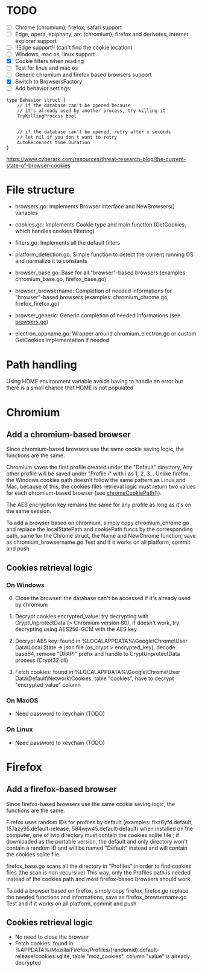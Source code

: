 # TODO

- [ ] Chrome (chromium), firefox, safari support
- [ ] Edge, opera, epiphany, arc (chromium), firefox and derivates, internet explorer support
- [ ] !!Edge support!! (can't find the cookie location)
- [ ] Windows, mac os, linux support
- [x] Cookie filters when reading
- [ ] Test for linux and mac os
- [ ] Generic chromium and firefox based browsers support
- [x] Switch to BrowsersFactory
- [ ] Add behavior settings: 

```golang
type Behavior struct {
	// if the database can't be opened because
	// it's already used by another process, try killing it
	TryKillingProcess bool


	// if the database can't be opened, retry after x seconds
	// let nil if you don't want to retry
	AutoReconnect time.Duration
}
```

https://www.cyberark.com/resources/threat-research-blog/the-current-state-of-browser-cookies

# File structure

- browsers.go: Implements Browser interface and NewBrowsers() variables
- cookies.go: Implements Cookie type and main function (GetCookies, which handles cookies filtering)
- filters.go: Implements all the default filters
- platform_detection.go: Simple function to detect the current running OS and normalize it to constants

- browser_base.go: Base for all "browser"-based browsers (examples: chromium_base.go, firefox_base.go)
- browser_browsername: Completion of needed informations for "browser"-based browsers  (examples: chromium_chrome.go, firefox_firefox.go)
- browser_generic: Generic completion of needed informations (see [browsers.go](browsers.go))
- electron_appname.go: Wrapper around chromium_electron.go or custom GetCookies implementation if needed

# Path handling

Using HOME environment variable avoids having to handle an error
but there is a small chance that HOME is not populated

# Chromium

## Add a chromium-based browser

Since chromium-based browsers use the same cookie saving logic, the functions are the same.

Chromium saves the first profile created under the "Default" directory,
Any other profile will be saved under "Profile *i*" with i as 1, 2, 3...
Unlike firefox, the Windows cookies path doesn't follow the same pattern as Linux and Mac, because of this,
the cookies files retrieval logic must return two values for each chromium-based browser (see [chromeCookiePath()](chromium_chrome.go)).

The AES encryption key remains the same for any profile as long as it's on the same session.

To add a browser based on chromium, simply copy chromium_chrome.go
and replace the localStatePath and cookiePath funcs by the corresponding path,
same for the Chrome struct, the Name and NewChrome function,
save as chromium_browsername.go
Test and if it works on all platform, commit and push

## Cookies retrieval logic

### On Windows

0. Close the browser: the database can't be accessed if it's already used by chromium

1. Decrypt cookies encrypted_value: try decrypting with CryptUnprotectData (> Chromium version 80), if doesn't work, try decrypting using AES256-GCM with the AES key

2. Decrypt AES key: found in %LOCALAPPDATA%\Google\Chrome\User Data\Local State -> json file (os_crypt > encrypted_key), decode base64, remove "DPAPI" prefix and handle to CryptUnprotectData process (Crypt32.dll)

3. Fetch cookies: found in %LOCALAPPDATA%\Google\Chrome\User Data\Default\Network\Cookies, table "cookies", have to decrypt "encrypted_value" column

### On MacOS

- Need password to keychain (TODO)

### On Linux

- Need password to keychain (TODO)


# Firefox

## Add a firefox-based browser

Since firefox-based browsers use the same cookie saving logic, the functions are the same.

Firefox uses random IDs for profiles by default (examples: fixz6yfd.default, 157azy95.default-release, 584wjw45.default-default)
when installed on the computer, one of two directory must contain the cookies.sqlite file ; if downloaded as the portable version,
the default and only directory won't contain a random ID and will be named "Default" instead and will contain the cookies.sqlite file.

firefox_base.go scans all the directory in "Profiles" in order to find cookies files (the scan is non-recursive)
This way, only the Profiles path is needed instead of the cookies path and most firefox-based browsers should work

To add a browser based on firefox, simply copy firefox_firefox.go
replace the needed functions and informations, save as firefox_browsername.go
Test and if it works on all platform, commit and push

## Cookies retrieval logic

- No need to close the browser
- Fetch cookies: found in %APPDATA%/Mozilla/Firefox/Profiles/(randomid).default-release/cookies.sqlite, table "moz_cookies", column "value" is already decrypted